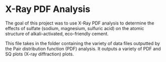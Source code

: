 # X-Ray PDF Analysis

The goal of this project was to use X-Ray PDF analysis to determine the effects of sulfate (sodium, magnesium, sulfuric acid) on the atomic structure of alkali-activated, eco-friendly cement. 

This file takes in the folder containing the variety of data files outputted by the Pair distribution function (PDF) analysis. It outputs a variety of PDF and SQ plots (X-ray diffraction) plots.